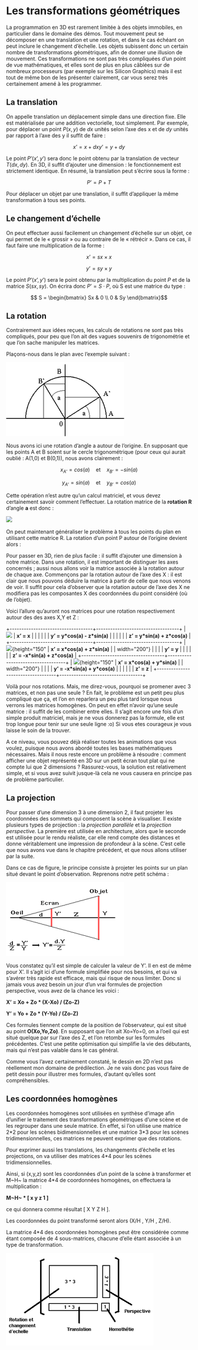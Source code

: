 # Les transformations géométriques

La programmation en 3D est rarement limitée à des objets immobiles, en particulier dans le domaine des démos.
Tout mouvement peut se décomposer en une translation et une rotation, et dans le cas échéant on peut inclure le changement d’échelle.
Les objets subissent donc un certain nombre de transformations géométriques, afin de donner une illusion de mouvement.
Ces transformations ne sont pas très compliquées d’un point de vue mathématiques, et elles sont de plus en plus câblées sur de nombreux processeurs (par exemple sur les Silicon Graphics) mais il est tout de même bon de les présenter clairement, car vous serez très certainement amené à les programmer.

## La translation

On appelle translation un déplacement simple dans une direction fixe.
Elle est matérialisée par une addition vectorielle, tout simplement.
Par exemple, pour déplacer un point $`P(x,y)`$ de $`dx`$ unités selon l’axe des x et de $`dy`$ unités par rapport à l’axe des y il suffit de faire :

```math
x’ = x + dx

y’ = y + dy
```

Le point $`P’(x’,y’)`$ sera donc le point obtenu par la translation de vecteur $`T(dx,dy)`$.
En 3D, il suffit d’ajouter une dimension : le fonctionnement est strictement identique.
En résumé, la translation peut s’écrire sous la forme :

```math
P’ = P + T
```

Pour déplacer un objet par une translation, il suffit d’appliquer la même transformation à tous ses points.

## Le changement d’échelle

On peut effectuer aussi facilement un changement d’échelle sur un objet, ce qui permet de le « grossir » ou au contraire de le « rétrécir ».
Dans ce cas, il faut faire une multiplication de la forme :

```math
x’ = sx \times x
```

```math
y’ = sy \times y
```

Le point $`P’(x’,y’)`$ sera le point obtenu par la multiplication du point $`P`$ et de la matrice $`S(sx,sy)`$.
On écrira donc $`P’= S \cdot P`$, où S est une matrice du type :

```math
 S = \begin{bmatrix} Sx & 0 \\ 0 & Sy \end{bmatrix}
```

## La rotation

Contrairement aux idées reçues, les calculs de rotations ne sont pas très compliqués, pour peu que l’on ait des vagues souvenirs de trigonométrie et que l’on sache manipuler les matrices.

Plaçons-nous dans le plan avec l’exemple suivant :

![](src/rotation.gif)

Nous avons ici une rotation d’angle a autour de l’origine.
En supposant que les points A et B soient sur le cercle trigonométrique (pour ceux qui aurait oublié : A(1,0) et B(0,1)), nous avons clairement :

```math
x_{A’} = cos(a) \quad \text{et} \quad x_{B’} = -sin(a)
```

```math
y_{A’} = sin(a) \quad \text{et} \quad y_{B’} = cos(a)
```

Cette opération n’est autre qu’un calcul matriciel, et vous devez certainement savoir comment l’effectuer.
La rotation matrice de la **rotation R** d’angle **a** est donc :

![](src/matrice2d.gif)

On peut maintenant généraliser le problème à tous les points du plan en utilisant cette matrice R.
La rotation d’un point P autour de l’origine devient alors :

Pour passer en 3D, rien de plus facile : il suffit d’ajouter une dimension à notre matrice.
Dans une rotation, il est important de distinguer les axes concernés ; aussi nous allons voir la matrice associée à la rotation autour de chaque axe.
Commençons par la rotation autour de l’axe des X : il est clair que nous pouvons déduire la matrice à partir de celle que nous venons de voir.
Il suffit pour cela d’observer que la rotation autour de l’axe des X ne modifiera pas les composantes X des coordonnées du point considéré (où de l’objet).

Voici l’allure qu’auront nos matrices pour une rotation respectivement autour des des axes X,Y et Z :

+-----------------------------------+-----------------------------------+
| ![](src/matrice3dx.gif)           | **x’ = x**                       |
|                                   |                                   |
|                                   | **y’ = y\*cos(a) - z\*sin(a)**   |
|                                   |                                   |
|                                   | **z’ = y\*sin(a) + z\*cos(a)**   |
+-----------------------------------+-----------------------------------+
| ![](matrice3dy.gif){height="150"  | **x’ = x\*cos(a) + z\*sin(a)**   |
| width="200"}                      |                                   |
|                                   | **y’ = y**                       |
|                                   |                                   |
|                                   | **z’ = -x\*sin(a) + z\*cos(a)**  |
+-----------------------------------+-----------------------------------+
| ![](matrice3dz.gif){height="150"  | **x’ = x\*cos(a) + y\*sin(a)**   |
| width="200"}                      |                                   |
|                                   | **y’ = -x\*sin(a) + y\*cos(a)**  |
|                                   |                                   |
|                                   | **z’ = z**                       |
+-----------------------------------+-----------------------------------+

Voilà pour nos rotations.
Mais, me direz-vous, pourquoi se promener avec 3 matrices, et non pas une seule ? En fait, le problème est un petit peu plus compliqué que ça, et l’on en reparlera un peu plus tard lorsque nous verrons les matrices homogènes.
On peut en effet n’avoir qu’une seule matrice : il suffit de les combiner entre elles.
Il s’agit encore une fois d’un simple produit matriciel, mais je ne vous donnerez pas la formule, elle est trop longue pour tenir sur une seule ligne :o) Si vous etes courageux je vous laisse le soin de la trouver.

A ce niveau, vous pouvez déjà réaliser toutes les animations que vous voulez, puisque nous avons abordé toutes les bases mathématiques nécessaires.
Mais il nous reste encore un problème à résoudre : comment afficher une objet représenté en 3D sur un petit écran tout plat qui ne compte lui que 2 dimensions ? Rassurez-vous, la solution est relativement simple, et si vous avez suivit jusque-là cela ne vous causera en principe pas de problème particulier.

## La projection

Pour passer d’une dimension 3 à une dimension 2, il faut projeter les coordonnées des sommets qui composent la scène à visualiser.
Il existe plusieurs types de projection : la *projection parallèle* et la *projection perspective.* La première est utilisée en architecture, alors que le seconde est utilisée pour le rendu réaliste, car elle rend compte des distances et donne véritablement une impression de profondeur à la scène.
C’est celle que nous avons vue dans le chapitre précédent, et que nous allons utiliser par la suite.

Dans ce cas de figure, le principe consiste à projeter les points sur un plan situé devant le point d’observation.
Reprenons notre petit schéma :

![](src/perspec.gif)

Vous constatez qu’il est simple de calculer la valeur de Y’.
Il en est de même pour X’.
Il s’agit ici d’une formule simplifiée pour nos besoins, et qui va s’avérer très rapide est efficace, mais qui risque de nous limiter.
Donc si jamais vous avez besoin un jour d’un vrai formules de projection perspective, vous avez de la chance les voici :

**X’ = Xo + Zo \* (X-Xo) / (Zo-Z)**

**Y’ = Yo + Zo \* (Y-Yo) / (Zo-Z)**

Ces formules tiennent compte de la position de l’observateur, qui est situé au point **O(Xo,Yo,Zo)**.
En supposant que l’on ait Xo=Yo=0, on a l’oeil qui est situé quelque par sur l’axe des Z, et l’on retombe sur les formules précédentes.
C’est une petite optimisation qui simplifie la vie des débutants, mais qui n’est pas valable dans le cas général.

Comme vous l’avez certainement constaté, le dessin en 2D n’est pas réellement mon domaine de prédilection.
Je ne vais donc pas vous faire de petit dessin pour illustrer mes formules, d’autant qu’elles sont compréhensibles.

## Les coordonnées homogènes

Les coordonnées homogènes sont utilisées en synthèse d’image afin d’unifier le traitement des transformations géométriques d’une scène et de les regrouper dans une seule matrice.
En effet, si l’on utilise une matrice 2\*2 pour les scènes bidimensionnelles et une matrice 3\*3 pour les scènes tridimensionnelles, ces matrices ne peuvent exprimer que des rotations.

Pour exprimer aussi les translations, les changements d’échelle et les projections, on va utiliser des matrices 4\*4 pour les scènes tridimensionnelles.

Ainsi, si (x,y,z) sont les coordonnées d’un point de la scène à transformer et M~H~ la matrice 4\*4 de coordonnées homogènes, on effectuera la multiplication :

**M~H~ \* \[ x y z 1 \]**

ce qui donnera comme résultat \[ X Y Z H \].

Les coordonnées du point transformé seront alors (X/H , Y/H , Z/H).

La matrice 4\*4 des coordonnées homogènes peut être considérée comme étant composée de 4 sous-matrices, chacune d’elle étant associée à un type de transformation.

![](src/homogene.gif)

